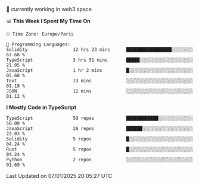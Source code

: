 🔭 currently working in web3 space

<!--START_SECTION:waka-->
📊 **This Week I Spent My Time On** 

```text
🕑︎ Time Zone: Europe/Paris

💬 Programming Languages: 
Solidity                 12 hrs 23 mins      █████████████████░░░░░░░░   67.68 % 
TypeScript               3 hrs 51 mins       █████░░░░░░░░░░░░░░░░░░░░   21.05 % 
JavaScript               1 hr 2 mins         █░░░░░░░░░░░░░░░░░░░░░░░░   05.68 % 
Text                     13 mins             ░░░░░░░░░░░░░░░░░░░░░░░░░   01.19 % 
JSON                     12 mins             ░░░░░░░░░░░░░░░░░░░░░░░░░   01.12 % 
```

**I Mostly Code in TypeScript** 

```text
TypeScript               59 repos            ████████████░░░░░░░░░░░░░   50.00 % 
JavaScript               26 repos            ██████░░░░░░░░░░░░░░░░░░░   22.03 % 
Solidity                 5 repos             █░░░░░░░░░░░░░░░░░░░░░░░░   04.24 % 
Rust                     5 repos             █░░░░░░░░░░░░░░░░░░░░░░░░   04.24 % 
Python                   2 repos             ░░░░░░░░░░░░░░░░░░░░░░░░░   01.69 % 
```




 Last Updated on 07/01/2025 20:05:27 UTC
<!--END_SECTION:waka-->
